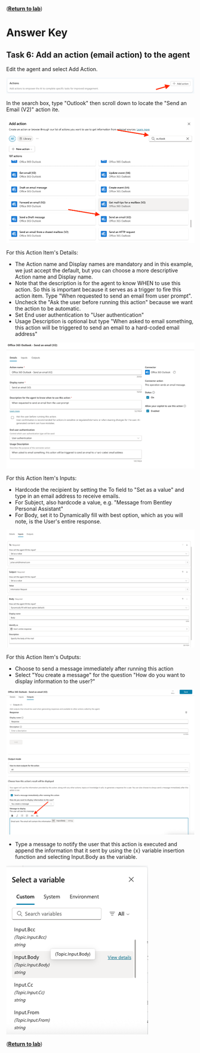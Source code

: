 ([__Return to lab__](/README.md#lab-manual))
# Answer Key

## Task 6: Add an action (email action) to the agent

Edit the agent and select Add Action.

![Add Action](/images/AddAction.png)

In the search box, type "Outlook" then scroll down to locate the "Send an Email (V2)" action ite.

![Select POutlook Send an Email V2](/images/Outlook-SendAnEmailV2.png)

For this Action Item's Details:
- The Action name and Display names are mandatory and in this example, we just accept the default, but you can choose a more descriptive Action name and Display name.
- Note that the description is for the agent to know WHEN to use this action. So this is important because it serves as a trigger to fire this action item. Type "When requested to send an email from user prompt".
- Uncheck the "Ask the user before running this action" because we want the action to be automatic.
- Set End user authentication to "User authentication"
- Usage Description is optional but type "When asked to email something, this action will be triggered to send an email to a hard-coded email address"

![Details - Outlook Send an Email V2](/images/DetailsOutlookSendEmail.png)

For this Action Item's Inputs:
- Hardcode the recipient by setting the To field to "Set as a value" and type in an email address to receive emails.
- For Subject, also hardcode a value, e.g. "Message from Bentley Personal Assistant"
- For Body, set it to Dynamically fill with best option, which as you will note, is the User's entire response.

![Inputs - Outlook Send an Email V2](/images/InputsOutlookSendEmail.png)

For this Action Item's Outputs:
- Choose to send a message immediately after running this action
- Select "You create a message" for the question "How do you want to display information to the user?"

![Message to send to user](/images/OutputsOutlookSendEmail.png)

- Type a message to notify the user that this action is executed and append the information that it sent by using the {x} variable insertion function and selecting Input.Body as the variable.

![Input Body Variable](/images/InputBodyVariable.png)

([__Return to lab__](/README.md#lab-manual))



